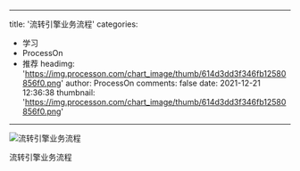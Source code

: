 
---
title: '流转引擎业务流程'
categories: 
 - 学习
 - ProcessOn
 - 推荐
headimg: 'https://img.processon.com/chart_image/thumb/614d3dd3f346fb12580856f0.png'
author: ProcessOn
comments: false
date: 2021-12-21 12:36:38
thumbnail: 'https://img.processon.com/chart_image/thumb/614d3dd3f346fb12580856f0.png'
---

<div>   
<img class="thumb" alt="流转引擎业务流程" src="https://img.processon.com/chart_image/thumb/614d3dd3f346fb12580856f0.png" referrerpolicy="no-referrer">
<p>流转引擎业务流程</p>  
</div>
            